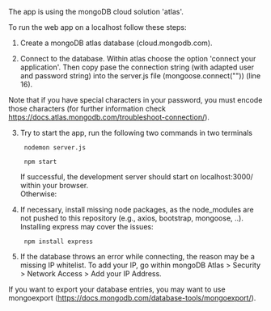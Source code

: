 The app is using the mongoDB cloud solution 'atlas'. 

To run the web app on a localhost follow these steps:
1. Create a mongoDB atlas database (cloud.mongodb.com).

2. Connect to the database. Within atlas choose the option 'connect your application'. 
  Then copy pase the connection string (with adapted user and password string) into the server.js file (mongoose.connect("")) (line 16). 
  
  Note that if you have special characters in your password, you must encode those characters (for further information check https://docs.atlas.mongodb.com/troubleshoot-connection/).

3. Try to start the app, run the following two commands in two terminals


        nodemon server.js

        npm start
       

    If successful, the development server should start on localhost:3000/ within your browser.  
    Otherwise:

4. If necessary, install missing node packages, as the node_modules are not pushed to this repository (e.g., axios, bootstrap, mongoose, ..). Installing express may cover the issues:

        npm install express

6. If the database throws an error while connecting, the reason may be a missing IP whitelist. 
To add your IP, go within mongoDB Atlas > Security > Network Access > Add your IP Address.

  If you want to export your database entries, you may want to use mongoexport (https://docs.mongodb.com/database-tools/mongoexport/).



